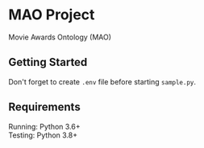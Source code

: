 # MAO Project

Movie Awards Ontology (MAO)

## Getting Started

Don't forget to create `.env` file before starting `sample.py`.

## Requirements

Running: Python 3.6+  
Testing: Python 3.8+
